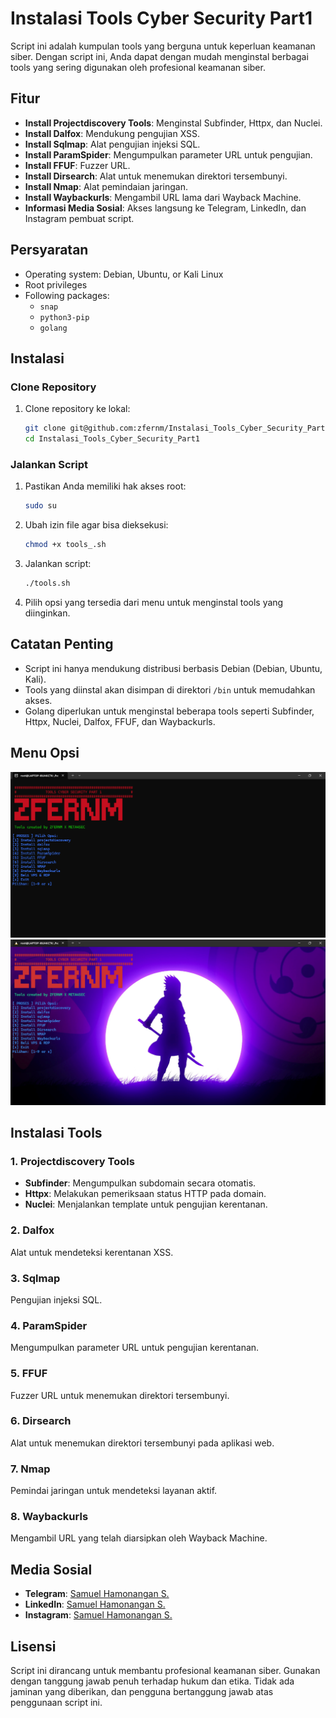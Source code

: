 # Instalasi Tools Cyber Security Part1

Script ini adalah kumpulan tools yang berguna untuk keperluan keamanan siber. Dengan script ini, Anda dapat dengan mudah menginstal berbagai tools yang sering digunakan oleh profesional keamanan siber. 

## Fitur

- **Install Projectdiscovery Tools**: Menginstal Subfinder, Httpx, dan Nuclei.
- **Install Dalfox**: Mendukung pengujian XSS.
- **Install Sqlmap**: Alat pengujian injeksi SQL.
- **Install ParamSpider**: Mengumpulkan parameter URL untuk pengujian.
- **Install FFUF**: Fuzzer URL.
- **Install Dirsearch**: Alat untuk menemukan direktori tersembunyi.
- **Install Nmap**: Alat pemindaian jaringan.
- **Install Waybackurls**: Mengambil URL lama dari Wayback Machine.
- **Informasi Media Sosial**: Akses langsung ke Telegram, LinkedIn, dan Instagram pembuat script.

## Persyaratan

- Operating system: Debian, Ubuntu, or Kali Linux
- Root privileges
- Following packages:
  - `snap`
  - `python3-pip`
  - `golang`

## Instalasi

### Clone Repository
1. Clone repository ke lokal:
   ```bash
   git clone git@github.com:zfernm/Instalasi_Tools_Cyber_Security_Part1.git
   cd Instalasi_Tools_Cyber_Security_Part1
   ```

### Jalankan Script
1. Pastikan Anda memiliki hak akses root:
   ```bash
   sudo su
   ```
2. Ubah izin file agar bisa dieksekusi:
   ```bash
   chmod +x tools_.sh
   ```
3. Jalankan script:
   ```bash
   ./tools.sh
   ```
4. Pilih opsi yang tersedia dari menu untuk menginstal tools yang diinginkan.

## Catatan Penting

- Script ini hanya mendukung distribusi berbasis Debian (Debian, Ubuntu, Kali).
- Tools yang diinstal akan disimpan di direktori `/bin` untuk memudahkan akses.
- Golang diperlukan untuk menginstal beberapa tools seperti Subfinder, Httpx, Nuclei, Dalfox, FFUF, dan Waybackurls.

## Menu Opsi

![Output ](<Tool_Cyber_Security_Part_Satu.png>)
![Output](<Tools_Cyber_Security_Part1.png>)

## Instalasi Tools

### 1. Projectdiscovery Tools
- **Subfinder**: Mengumpulkan subdomain secara otomatis.
- **Httpx**: Melakukan pemeriksaan status HTTP pada domain.
- **Nuclei**: Menjalankan template untuk pengujian kerentanan.

### 2. Dalfox
Alat untuk mendeteksi kerentanan XSS.

### 3. Sqlmap
Pengujian injeksi SQL.

### 4. ParamSpider
Mengumpulkan parameter URL untuk pengujian kerentanan.

### 5. FFUF
Fuzzer URL untuk menemukan direktori tersembunyi.

### 6. Dirsearch
Alat untuk menemukan direktori tersembunyi pada aplikasi web.

### 7. Nmap
Pemindai jaringan untuk mendeteksi layanan aktif.

### 8. Waybackurls
Mengambil URL yang telah diarsipkan oleh Wayback Machine.

## Media Sosial

- **Telegram**: [Samuel Hamonangan S.](https://t.me/zfernm)
- **LinkedIn**: [Samuel Hamonangan S.](https://www.linkedin.com/in/samuel-hamonangan-s-099604255/)
- **Instagram**: [Samuel Hamonangan S.](https://www.instagram.com/samuellhsss)

## Lisensi

Script ini dirancang untuk membantu profesional keamanan siber. Gunakan dengan tanggung jawab penuh terhadap hukum dan etika. Tidak ada jaminan yang diberikan, dan pengguna bertanggung jawab atas penggunaan script ini.

